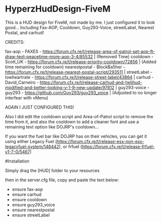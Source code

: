 # HyperzHudDesign-FiveM
This is a HUD design for FiveM, not made by me. I just configured it to look good... Including Fax-AOP, Cooldown, Guy293-Voice, streetLabel, Nearest Postal, and carhud!

CREDITS:

fax-aop - FAXES - https://forum.cfx.re/t/release-area-of-patrol-set-aop-ft-draw-text-peacetime-more-aop-3-4/85532 | (Removed Time)
cooldown - Scott_UK - https://forum.cfx.re/t/release-priority-cooldown/72856 | (Added time remaining for cooldown)
nearestpostal - BlockBa5her - https://forum.cfx.re/t/release-nearest-postal-script/293511 |
streetLabel - lowheartrate - https://forum.cfx.re/t/release-street-label/43864 |
carhud - David_Carneiro - https://forum.cfx.re/t/release-carhud-and-helihud-modified-and-better-looking-v-1-9-new-update/97812 |
guy293-voice - guy293 - https://github.com/Guy293/guy293_voice | (Adjusted to no longer interfear with vMenu)

AGAIN I JUST CONFIGURED THIS!

Also I did edit the cooldown script and Area-of-Patrol script to remove the time from it, and also the cooldown to add a cleaner font and use a remaining text option like DOJRP's cooldown...

If you want the fuel bar like DOJRP has on their vehicles, you can get it using either Legacy Fuel (https://forum.cfx.re/t/release-esx-non-esx-legacyfuel-system/148442), or frfuel (https://forum.cfx.re/t/release-frfuel-v1-7-0/5467)

#Installation

Simply drag the [HUD] folder to your resources

then in the server.cfg file, copy and paste the text below:

- ensure fax-aop
- ensure carhud
- ensure cooldown
- ensure guy293_voice
- ensure nearestpostal
- ensure streetLabel
